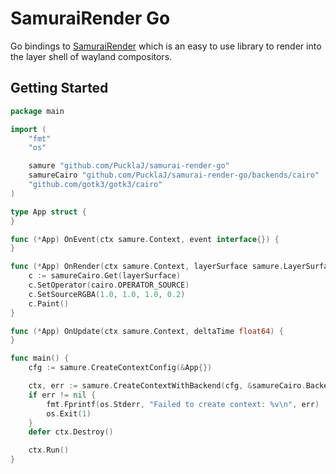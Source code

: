 # SamuraiRender Go

Go bindings to [SamuraiRender](https://github.com/PucklaJ/samurai-render) which is an easy to use library to render into the layer shell of wayland compositors.

## Getting Started

```go
package main

import (
	"fmt"
	"os"

	samure "github.com/PucklaJ/samurai-render-go"
	samureCairo "github.com/PucklaJ/samurai-render-go/backends/cairo"
	"github.com/gotk3/gotk3/cairo"
)

type App struct {
}

func (*App) OnEvent(ctx samure.Context, event interface{}) {
}

func (*App) OnRender(ctx samure.Context, layerSurface samure.LayerSurface, o samure.Rect) {
	c := samureCairo.Get(layerSurface)
	c.SetOperator(cairo.OPERATOR_SOURCE)
	c.SetSourceRGBA(1.0, 1.0, 1.0, 0.2)
	c.Paint()
}

func (*App) OnUpdate(ctx samure.Context, deltaTime float64) {
}

func main() {
	cfg := samure.CreateContextConfig(&App{})

	ctx, err := samure.CreateContextWithBackend(cfg, &samureCairo.Backend{})
	if err != nil {
		fmt.Fprintf(os.Stderr, "Failed to create context: %v\n", err)
		os.Exit(1)
	}
	defer ctx.Destroy()

	ctx.Run()
}
```
